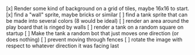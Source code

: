 [x] Render some kind of background on a grid of tiles, maybe 16x16 to start.
[x] find a "wall" sprite, maybe bricks or similar
[ ] find a tank sprite that can be made into several colors (8 would be ideal)
[ ] render an area around the play board that is ringed by walls
[ ] render a tank on a random square on startup
[ ] Make the tank a random bot that just moves one direction (or does nothing)
[ ] prevent moving through fences
[ ] rotate the image with respect to whatever direction it was facing last

